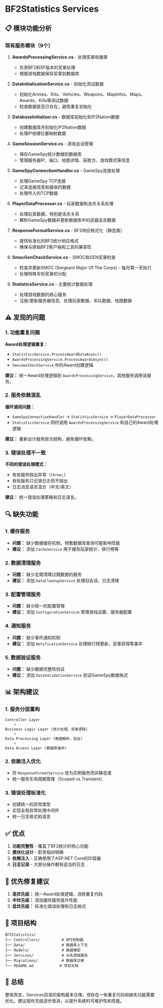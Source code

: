 ﻿# BF2Statistics Services

## 📋 模块功能分析

### 现有服务模块（9个）

1. **AwardsProcessingService.cs** - 处理奖章和徽章
   - 负责BF2和SF版本的奖章处理
   - 根据游戏数据保存奖章到数据库

2. **DataInitializationService.cs** - 初始化测试数据
   - 初始化Armies、Kits、Vehicles、Weapons、MapInfos、Maps、Awards、Kills等测试数据
   - 检查数据是否已存在，避免重复初始化

3. **DatabaseInitializer.cs** - 数据库初始化和IP2Nation数据
   - 创建数据库并初始化IP2Nation数据
   - 处理IP地理位置映射数据

4. **GameSessionService.cs** - 游戏会话管理
   - 保存GameSpy统计数据到数据库
   - 管理服务器IP、端口、地图详情、获胜方、游戏模式等信息

5. **GameSpyConnectionHandler.cs** - GameSpy连接处理
   - 处理GameSpy TCP连接
   - 记录连接信息和接收的数据
   - 处理传入的TCP数据

6. **PlayerDataProcessor.cs** - 玩家数据和击杀关系处理
   - 处理玩家数据，特别是击杀关系
   - 解析GameSpy数据并更新数据库中的武器击杀数据

7. **ResponseFormatService.cs** - BF2响应格式化（静态类）
   - 提供标准化的BF2统计响应格式
   - 确保与原始BF2客户端和工具的兼容性

8. **SmocGenCheckService.cs** - SMOC和GEN奖章检查
   - 检查并更新SMOC (Sergeant Major Of The Corps) - 每月第一天执行
   - 处理特殊军衔奖章的分配

9. **StatisticsService.cs** - 主要统计数据处理
   - 处理游戏数据的核心服务
   - 注册/更新服务器信息、处理玩家数据、军队数据、地图数据

## ⚠️ 发现的问题

### 1. 功能重复问题

**Award处理逻辑重复：**
- `StatisticsService.ProcessAwardDataAsync()` 
- `AwardsProcessingService.ProcessAwardsAsync()`
- `SmocGenCheckService` 中的Award创建逻辑

**建议：** 统一Award处理逻辑到 `AwardsProcessingService`，其他服务调用该服务。

### 2. 服务依赖混乱

**循环调用问题：**
- `GameSpyConnectionHandler` → `StatisticsService` → `PlayerDataProcessor`
- `StatisticsService` 同时调用 `AwardsProcessingService` 和自己的Award处理逻辑

**建议：** 重新设计服务层次结构，避免循环依赖。

### 3. 错误处理不一致

**不同的错误处理模式：**
- 有些服务抛出异常（`throw;`）
- 有些服务只记录日志但不抛出
- 日志消息语言混合（中文/英文）

**建议：** 统一错误处理策略和日志语言。

## 🔍 缺失功能

### 1. 缓存服务
- **问题：** 缺少数据缓存机制，频繁数据库查询可能影响性能
- **建议：** 添加 `CacheService` 用于缓存玩家统计、排行榜等

### 2. 数据清理服务
- **问题：** 缺少定期清理过期数据的服务
- **建议：** 添加 `DataCleanupService` 处理旧会话、日志清理

### 3. 配置管理服务
- **问题：** 缺少统一的配置管理
- **建议：** 添加 `ConfigurationService` 管理游戏设置、服务器配置

### 4. 通知服务
- **问题：** 缺少事件通知机制
- **建议：** 添加 `NotificationService` 处理排行榜更新、奖章获得等事件

### 5. 数据验证服务
- **问题：** 缺少数据完整性验证
- **建议：** 添加 `DataValidationService` 验证GameSpy数据格式

## 📊 架构建议

### 1. 服务分层重构
```
Controller Layer
    ↓
Business Logic Layer (统计处理、奖章逻辑)
    ↓
Data Processing Layer (数据解析、验证)
    ↓
Data Access Layer (数据库操作)
```

### 2. 依赖注入优化
- 将 `ResponseFormatService` 改为实例服务而非静态类
- 统一服务生命周期管理（Scoped vs Transient）

### 3. 错误处理标准化
- 创建统一的异常类型
- 实现全局异常处理中间件
- 统一日志格式和语言

## ✅ 优点

1. **功能完整性** - 覆盖了BF2统计的核心功能
2. **模块化设计** - 职责相对明确
3. **依赖注入** - 正确使用了ASP.NET Core的DI容器
4. **日志记录** - 大部分操作都有适当的日志

## 🎯 优先修复建议

1. **高优先级：** 统一Award处理逻辑，消除重复代码
2. **中优先级：** 添加缓存服务提升性能
3. **低优先级：** 标准化错误处理和日志格式

## 📁 项目结构

```
BF2Statistics/
├── Controllers/          # API控制器
├── Data/                 # 数据库上下文
├── Models/               # 数据模型
├── Services/             # 业务逻辑服务
├── Migrations/           # 数据库迁移
└── README.md            # 项目文档
```

## 🚀 总结

整体而言，Services目录的架构基本合理，但存在一些重复代码和缺失功能需要优化。建议按优先级逐步改进，以提升系统的可维护性和性能。
